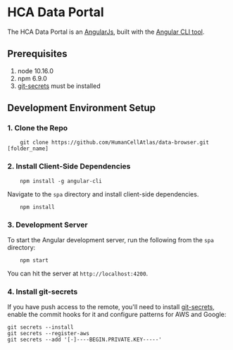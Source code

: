 # HCA Data Portal

The HCA Data Portal is an [AngularJs](http://angular.io), built with the [Angular CLI tool](https://github.com/angular/angular-cli).


## Prerequisites

1. node 10.16.0
1. npm 6.9.0
1. [git-secrets] must be installed

[git-secrets]: https://github.com/awslabs/git-secrets

 
## Development Environment Setup

### 1. Clone the Repo

        git clone https://github.com/HumanCellAtlas/data-browser.git [folder_name]



### 2. Install Client-Side Dependencies


		npm install -g angular-cli

Navigate to the `spa` directory and install client-side dependencies.

		npm install

### 3. Development Server

To start the Angular development server, run the following from the `spa` directory:

		npm start

You can hit the server at `http://localhost:4200`.


### 4. Install git-secrets

If you have push access to the remote, you'll need to install [git-secrets],
   enable the commit hooks for it and configure patterns for AWS and Google:

   ```
   git secrets --install
   git secrets --register-aws
   git secrets --add '[-]----BEGIN.PRIVATE.KEY-----'
   ```



 
